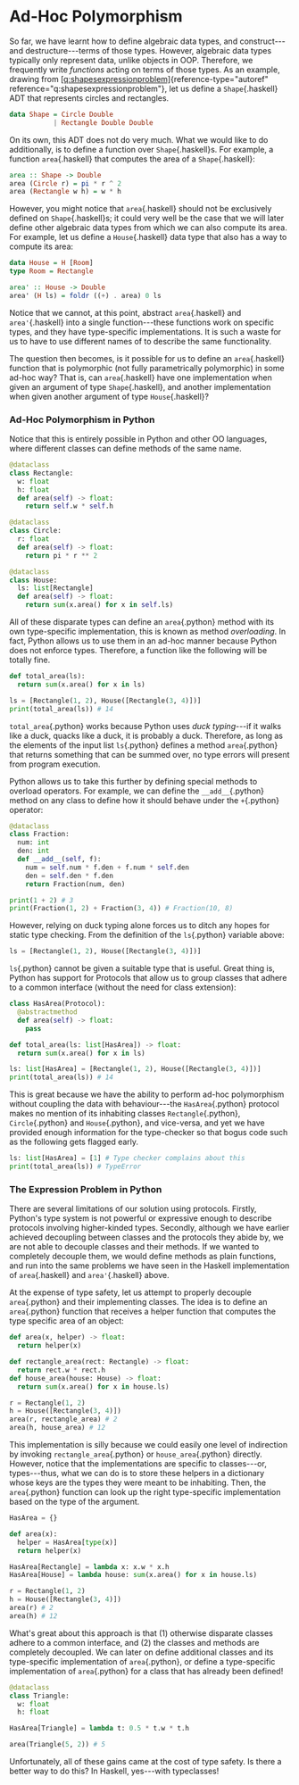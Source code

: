 # Ad-Hoc Polymorphism

So far, we have learnt how to define algebraic data types, and
construct---and destructure---terms of those types. However, algebraic
data types typically only represent data, unlike objects in OOP.
Therefore, we frequently write *functions* acting on terms of those
types. As an example, drawing from
[\[q:shapesexpressionproblem\]](#q:shapesexpressionproblem){reference-type="autoref"
reference="q:shapesexpressionproblem"}, let us define a
`Shape`{.haskell} ADT that represents circles and rectangles.

``` haskell
data Shape = Circle Double
           | Rectangle Double Double
```

On its own, this ADT does not do very much. What we would like to do
additionally, is to define a function over `Shape`{.haskell}s. For
example, a function `area`{.haskell} that computes the area of a
`Shape`{.haskell}:

``` haskell
area :: Shape -> Double
area (Circle r) = pi * r ^ 2
area (Rectangle w h) = w * h
```

However, you might notice that `area`{.haskell} should not be
exclusively defined on `Shape`{.haskell}s; it could very well be the
case that we will later define other algebraic data types from which we
can also compute its area. For example, let us define a
`House`{.haskell} data type that also has a way to compute its area:

``` haskell
data House = H [Room]
type Room = Rectangle

area' :: House -> Double
area' (H ls) = foldr ((+) . area) 0 ls
```

Notice that we cannot, at this point, abstract `area`{.haskell} and
`area'`{.haskell} into a single function---these functions work on
specific types, and they have type-specific implementations. It is such
a waste for us to have to use different names of to describe the same
functionality.

The question then becomes, is it possible for us to define an
`area`{.haskell} function that is polymorphic (not fully parametrically
polymorphic) in some ad-hoc way? That is, can `area`{.haskell} have one
implementation when given an argument of type `Shape`{.haskell}, and
another implementation when given another argument of type
`House`{.haskell}?

### Ad-Hoc Polymorphism in Python

Notice that this is entirely possible in Python and other OO languages,
where different classes can define methods of the same name.

``` python
@dataclass
class Rectangle:
  w: float
  h: float
  def area(self) -> float:
    return self.w * self.h

@dataclass
class Circle:
  r: float
  def area(self) -> float:
    return pi * r ** 2

@dataclass
class House:
  ls: list[Rectangle]
  def area(self) -> float:
    return sum(x.area() for x in self.ls)
```

All of these disparate types can define an `area`{.python} method with
its own type-specific implementation, this is known as method
*overloading*. In fact, Python allows us to use them in an ad-hoc manner
because Python does not enforce types. Therefore, a function like the
following will be totally fine.

``` python
def total_area(ls):
  return sum(x.area() for x in ls)

ls = [Rectangle(1, 2), House([Rectangle(3, 4)])]
print(total_area(ls)) # 14
```

`total_area`{.python} works because Python uses *duck typing*---if it
walks like a duck, quacks like a duck, it is probably a duck. Therefore,
as long as the elements of the input list `ls`{.python} defines a method
`area`{.python} that returns something that can be summed over, no type
errors will present from program execution.

Python allows us to take this further by defining special methods to
overload operators. For example, we can define the `__add__`{.python}
method on any class to define how it should behave under the
`+`{.python} operator:

``` python
@dataclass
class Fraction:
  num: int
  den: int
  def __add__(self, f):
    num = self.num * f.den + f.num * self.den
    den = self.den * f.den
    return Fraction(num, den)

print(1 + 2) # 3
print(Fraction(1, 2) + Fraction(3, 4)) # Fraction(10, 8)
```

However, relying on duck typing alone forces us to ditch any hopes for
static type checking. From the definition of the `ls`{.python} variable
above:

``` python
ls = [Rectangle(1, 2), House([Rectangle(3, 4)])]
```

`ls`{.python} cannot be given a suitable type that is useful. Great
thing is, Python has support for Protocols that allow us to group
classes that adhere to a common interface (without the need for class
extension):

``` python
class HasArea(Protocol):
  @abstractmethod
  def area(self) -> float:
    pass

def total_area(ls: list[HasArea]) -> float:
  return sum(x.area() for x in ls)

ls: list[HasArea] = [Rectangle(1, 2), House([Rectangle(3, 4)])]
print(total_area(ls)) # 14
```

This is great because we have the ability to perform ad-hoc polymorphism
without coupling the data with behaviour---the `HasArea`{.python}
protocol makes no mention of its inhabiting classes
`Rectangle`{.python}, `Circle`{.python} and `House`{.python}, and
vice-versa, and yet we have provided enough information for the
type-checker so that bogus code such as the following gets flagged
early.

``` python
ls: list[HasArea] = [1] # Type checker complains about this
print(total_area(ls)) # TypeError
```

### The Expression Problem in Python

There are several limitations of our solution using protocols. Firstly,
Python's type system is not powerful or expressive enough to describe
protocols involving higher-kinded types. Secondly, although we have
earlier achieved decoupling between classes and the protocols they abide
by, we are not able to decouple classes and their methods. If we wanted
to completely decouple them, we would define methods as plain functions,
and run into the same problems we have seen in the Haskell
implementation of `area`{.haskell} and `area'`{.haskell} above.

At the expense of type safety, let us attempt to properly decouple
`area`{.python} and their implementing classes. The idea is to define an
`area`{.python} function that receives a helper function that computes
the type specific area of an object:

``` python
def area(x, helper) -> float:
  return helper(x)

def rectangle_area(rect: Rectangle) -> float:
  return rect.w * rect.h
def house_area(house: House) -> float:
  return sum(x.area() for x in house.ls)

r = Rectangle(1, 2)
h = House([Rectangle(3, 4)])
area(r, rectangle_area) # 2
area(h, house_area) # 12
```

This implementation is silly because we could easily one level of
indirection by invoking `rectangle_area`{.python} or
`house_area`{.python} directly. However, notice that the implementations
are specific to classes---or, types---thus, what we can do is to store
these helpers in a dictionary whose keys are the types they were meant
to be inhabiting. Then, the `area`{.python} function can look up the
right type-specific implementation based on the type of the argument.

``` python
HasArea = {} 

def area(x):
  helper = HasArea[type(x)]
  return helper(x)

HasArea[Rectangle] = lambda x: x.w * x.h
HasArea[House] = lambda house: sum(x.area() for x in house.ls)

r = Rectangle(1, 2)
h = House([Rectangle(3, 4)])
area(r) # 2
area(h) # 12
```

What's great about this approach is that (1) otherwise disparate classes
adhere to a common interface, and (2) the classes and methods are
completely decoupled. We can later on define additional classes and its
type-specific implementation of `area`{.python}, or define a
type-specific implementation of `area`{.python} for a class that has
already been defined!

``` python
@dataclass
class Triangle:
  w: float
  h: float

HasArea[Triangle] = lambda t: 0.5 * t.w * t.h

area(Triangle(5, 2)) # 5
```

Unfortunately, all of these gains came at the cost of type safety. Is
there a better way to do this? In Haskell, yes---with typeclasses!

